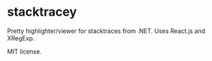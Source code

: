 # stacktracey
Pretty highlighter/viewer for stacktraces from .NET. Uses React.js and XRegExp.

MIT license.
